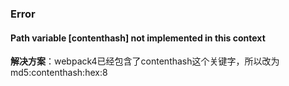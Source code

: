 ### Error

#### Path variable [contenthash] not implemented in this context

**解决方案**：webpack4已经包含了contenthash这个关键字，所以改为md5:contenthash:hex:8